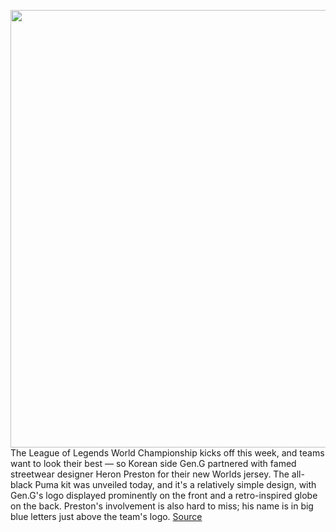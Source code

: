 <img src='https://cdn.vox-cdn.com/thumbor/xPRBxXNsSsuBYXWtm_Qnp7riRxo=/0x0:1139x776/1200x800/filters:focal(479x297:661x479)/cdn.vox-cdn.com/uploads/chorus_image/image/67446244/PlayerPhotos_Front.0.png' width='700px' /><br/>
The League of Legends World Championship kicks off this week, and teams want to look their best — so Korean side Gen.G partnered with famed streetwear designer Heron Preston for their new Worlds jersey. The all-black Puma kit was unveiled today, and it's a relatively simple design, with Gen.G's logo displayed prominently on the front and a retro-inspired globe on the back. Preston's involvement is also hard to miss; his name is in big blue letters just above the team's logo.
<a href='https://www.theverge.com/2020/9/21/21449823/gen-g-league-of-legends-jersey-heron-preston-worlds'> Source <a/>